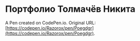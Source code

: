 # Портфолио Толмачёв Никита

A Pen created on CodePen.io. Original URL: [https://codepen.io/Razorox/pen/Poegdgr](https://codepen.io/Razorox/pen/Poegdgr).


